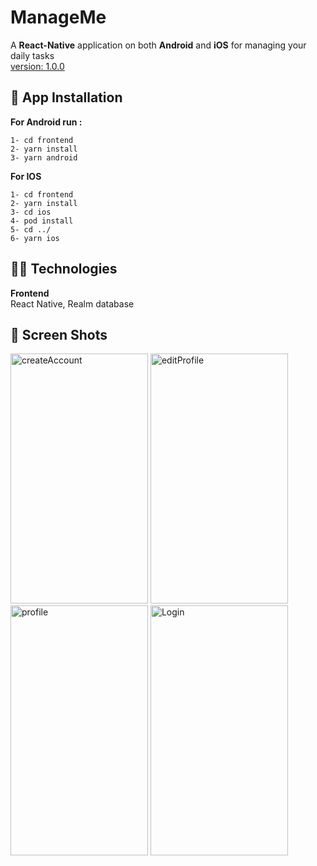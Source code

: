 # ManageMe
A <b>React-Native</b> application on both <b>Android</b> and <b>iOS</b> for managing your daily tasks</br>
<a href="https://github.com/fatemehmarzoughi/ManageMe/blob/main/CHANGELOG.md">version: 1.0.0</a>

## 🎉 App Installation<br>
<b> For Android run : </b><br>
```code
1- cd frontend
2- yarn install
3- yarn android
```
<b> For IOS </b><br>
```code
1- cd frontend
2- yarn install
3- cd ios 
4- pod install
5- cd ../ 
6- yarn ios
```

## 🧑‍💻 Technologies<br>
<b>Frontend</b><br>
React Native, Realm database<br>

## 📸 Screen Shots  
<div>
  <img src="https://github.com/fatemehmarzoughi/ManageMe/assets/48021528/8b5a6b09-30e2-4399-af14-4bc61417376c" alt="createAccount" width="220" height="400">
  <img src="https://github.com/fatemehmarzoughi/ManageMe/assets/48021528/ac0646c6-8005-424c-94cb-07d88b0e91fb" alt="editProfile" width="220" height="400">
  <img src="https://github.com/fatemehmarzoughi/ManageMe/assets/48021528/a685266f-d122-4e51-b77e-59b79df51321" alt="profile" width="220" height="400">
  <img src="https://github.com/fatemehmarzoughi/ManageMe/assets/48021528/2f0ec8cd-a863-4485-8993-aad542abffbd" alt="Login" width="220" height="400">
</div>
